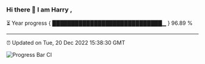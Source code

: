 ### Hi there 👋 I am Harry , 

⏳ Year progress { █████████████████████████████▁ } 96.89 %

---

⏰ Updated on Tue, 20 Dec 2022 15:38:30 GMT

![Progress Bar CI](https://github.com/duykhang68/duykhang68/workflows/Progress%20Bar%20CI/badge.svg)
